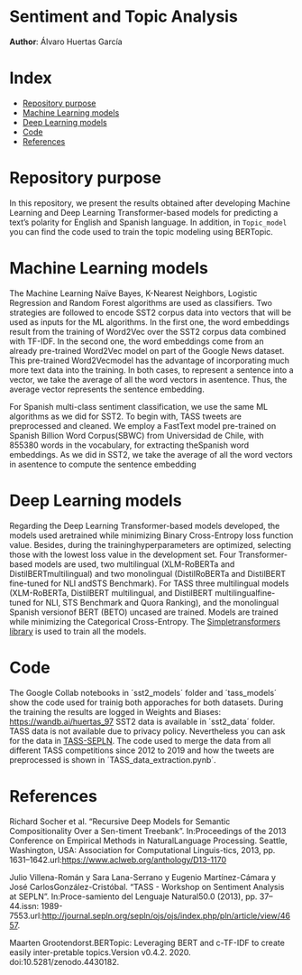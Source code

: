 # Sentiment and Topic Analysis

**Author**: Álvaro Huertas García 

# Index
 
 * [Repository purpose](#repository-purpose)
 * [Machine Learning models](#machine-learning-models) 
 * [Deep Learning models](#deep-learning-models)
 * [Code](#code)
 * [References](#references)

# Repository purpose

In this repository, we present the results obtained after developing Machine Learning and Deep Learning Transformer-based models for predicting a text’s polarity for English and Spanish language. In addition, in `Topic_model` you can find the code used to train the topic modeling using BERTopic. 

# Machine Learning models

The Machine Learning Naïve Bayes, K-Nearest Neighbors, Logistic Regression and Random Forest algorithms are used as classifiers. Two strategies are followed to encode SST2 corpus data into vectors that will be used as inputs for the ML algorithms. In the first one, the word embeddings result from the training of Word2Vec over the SST2 corpus data combined with TF-IDF. In the second one, the word embeddings come from an already pre-trained Word2Vec model on part of the Google News dataset. This pre-trained Word2Vecmodel has the advantage of incorporating much more text data into the training.  In both cases, to represent a sentence into a vector, we take the average of all the word vectors in asentence. Thus, the average vector represents the sentence embedding.

For Spanish multi-class sentiment classification, we use the same ML algorithms as we did for SST2. To begin with, TASS tweets are preprocessed and cleaned. We employ a FastText model pre-trained on Spanish Billion Word Corpus(SBWC) from Universidad de Chile, with 855380 words in the vocabulary, for extracting theSpanish word embeddings. As we did in SST2, we take the average of all the word vectors in asentence to compute the sentence embedding

# Deep Learning models
Regarding the Deep Learning Transformer-based models developed, the models used aretrained while minimizing Binary Cross-Entropy loss function value. Besides, during the traininghyperparameters are optimized, selecting those with the lowest loss value in the development set. Four Transformer-based models are used, two multilingual (XLM-RoBERTa and DistilBERTmultilingual) and two monolingual (DistilRoBERTa and DistilBERT fine-tuned for NLI andSTS Benchmark). For TASS three multilingual models (XLM-RoBERTa, DistilBERT multilingual, and DistilBERT multilingualfine-tuned for NLI, STS Benchmark and Quora Ranking), and the monolingual Spanish versionof BERT (BETO) uncased are trained. Models are trained while minimizing the Categorical Cross-Entropy. The [Simpletransformers library](https://simpletransformers.ai/) is used to train all the models. 


# Code
The Google Collab notebooks in ´sst2_models´ folder and ´tass_models´ show the code used for trainig both apporaches for both datasets. During the training the results are logged in Weights and Biases: https://wandb.ai/huertas_97 SST2 data is available in ´sst2_data´ folder. TASS data is not available due to privacy policy. Nevertheless you can ask for the data in [TASS-SEPLN](http://tass.sepln.org/tass_data/download.php). The code used to merge the data from all different TASS competitions since 2012 to 2019 and how the tweets are preprocessed is shown in ´TASS_data_extraction.pynb´. 


# References

Richard Socher et al. “Recursive Deep Models for Semantic Compositionality Over a Sen-timent Treebank”. In:Proceedings of the 2013 Conference on Empirical Methods in NaturalLanguage Processing. Seattle, Washington, USA: Association for Computational Linguis-tics, 2013, pp. 1631–1642.url:https://www.aclweb.org/anthology/D13-1170

Julio Villena-Román y Sara Lana-Serrano y Eugenio Martínez-Cámara y José CarlosGonzález-Cristóbal. “TASS - Workshop on Sentiment Analysis at SEPLN”. In:Proce-samiento del Lenguaje Natural50.0 (2013), pp. 37–44.issn: 1989-7553.url:http://journal.sepln.org/sepln/ojs/ojs/index.php/pln/article/view/4657.

Maarten Grootendorst.BERTopic: Leveraging BERT and c-TF-IDF to create easily inter-pretable topics.Version v0.4.2. 2020. doi:10.5281/zenodo.4430182.


